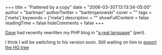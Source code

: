 +++
title = "Flattered by a copy"
date = "2006-03-30T13:13:34-05:00"
author = "bartman"
authorTwitter = "barttrojanowski"
cover = ""
tags = ['meta']
keywords = ['meta']
description = ""
showFullContent = false
readingTime = false
hideComments = false
+++

<p>
<a href=http://www.dmo.ca/>Dave</a> had recently rewritten my PHP blog in
"<a href=http://www.dmo.ca/blog/20060330075857>a real language</a>" (perl).
</p>

<p>
I think I will be switching to his version soon.  Still waiting on him to
<a href=http://www.dmo.ca/hg/hgwebdir.cgi>export the HG tree</a>
</p>
